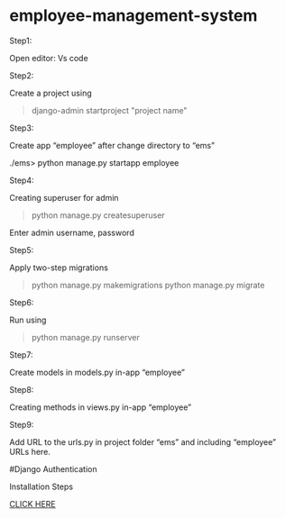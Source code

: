 # employee-management-system

Step1:

Open editor: Vs code

Step2:

Create a project using 

>django-admin startproject "project name"

Step3:

Create app “employee” after change directory to “ems”

./ems> python manage.py startapp employee

Step4:

Creating superuser for admin

>python manage.py createsuperuser

Enter admin username, password

Step5: 

Apply two-step migrations

>python manage.py makemigrations
>python manage.py migrate
 
Step6:

Run using 

>python manage.py runserver

Step7:

Create models in models.py in-app “employee”

Step8:

Creating methods in views.py in-app “employee”

Step9:

Add URL to the urls.py in project folder “ems” and including “employee”
URLs here.

#Django Authentication

Installation Steps 

[CLICK HERE](https://docs.djangoproject.com/en/4.1/topics/auth/)

